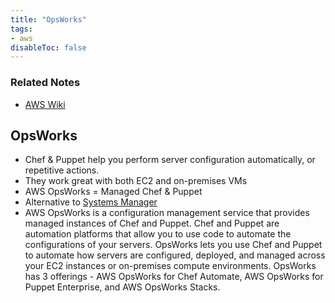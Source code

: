 ```yaml
---
title: "OpsWorks"
tags:
- aws
disableToc: false
---
```


### Related Notes
- [AWS Wiki](/notes/aws/aws-wiki.md)

## OpsWorks
- Chef & Puppet help you perform server configuration automatically, or repetitive actions.
- They work great with both EC2 and on-premises VMs
- AWS OpsWorks = Managed Chef & Puppet
- Alternative to [Systems Manager](/notes/aws/systems-manager.md)
- AWS OpsWorks is a configuration management service that provides managed instances of Chef and Puppet. Chef and Puppet are automation platforms that allow you to use code to automate the configurations of your servers. OpsWorks lets you use Chef and Puppet to automate how servers are configured, deployed, and managed across your EC2 instances or on-premises compute environments. OpsWorks has 3 offerings - AWS OpsWorks for Chef Automate, AWS OpsWorks for Puppet Enterprise, and AWS OpsWorks Stacks.